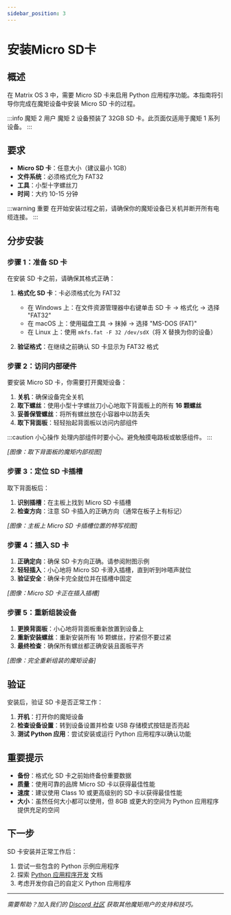 ```yaml
---
sidebar_position: 3
---
```


# 安装Micro SD卡

## 概述

在 Matrix OS 3 中，需要 Micro SD 卡来启用 Python 应用程序功能。本指南将引导你完成在魔矩设备中安装 Micro SD 卡的过程。

:::info 魔矩 2 用户
魔矩 2 设备预装了 32GB SD 卡。此页面仅适用于魔矩 1 系列设备。
:::

## 要求

- **Micro SD 卡**：任意大小（建议最小 1GB）
- **文件系统**：必须格式化为 FAT32
- **工具**：小型十字螺丝刀
- **时间**：大约 10-15 分钟

:::warning 重要
在开始安装过程之前，请确保你的魔矩设备已关机并断开所有电缆连接。
:::

## 分步安装

### 步骤 1：准备 SD 卡

在安装 SD 卡之前，请确保其格式正确：

1. **格式化 SD 卡**：卡必须格式化为 FAT32
   - 在 Windows 上：在文件资源管理器中右键单击 SD 卡 → 格式化 → 选择 "FAT32"
   - 在 macOS 上：使用磁盘工具 → 抹掉 → 选择 "MS-DOS (FAT)"
   - 在 Linux 上：使用 `mkfs.fat -F 32 /dev/sdX`（将 X 替换为你的设备）

2. **验证格式**：在继续之前确认 SD 卡显示为 FAT32 格式

### 步骤 2：访问内部硬件

要安装 Micro SD 卡，你需要打开魔矩设备：

1. **关机**：确保设备完全关机
2. **取下螺丝**：使用小型十字螺丝刀小心地取下背面板上的所有 **16 颗螺丝**
3. **妥善保管螺丝**：将所有螺丝放在小容器中以防丢失
4. **取下背面板**：轻轻抬起背面板以访问内部组件

:::caution 小心操作
处理内部组件时要小心。避免触摸电路板或敏感组件。
:::

<!-- Image placeholder: Device with back panel removed showing internal layout -->
*[图像：取下背面板的魔矩内部视图]*

### 步骤 3：定位 SD 卡插槽

取下背面板后：

1. **识别插槽**：在主板上找到 Micro SD 卡插槽
2. **检查方向**：注意 SD 卡插入的正确方向（通常在板子上有标记）

<!-- Image placeholder: Close-up of SD card slot location -->
*[图像：主板上 Micro SD 卡插槽位置的特写视图]*

### 步骤 4：插入 SD 卡

1. **正确定向**：确保 SD 卡方向正确。请参阅附图示例
2. **轻轻插入**：小心地将 Micro SD 卡滑入插槽，直到听到咔嗒声就位
3. **验证安全**：确保卡完全就位并在插槽中固定

<!-- Image placeholder: SD card being inserted into slot -->
*[图像：Micro SD 卡正在插入插槽]*

### 步骤 5：重新组装设备

1. **更换背面板**：小心地将背面板重新放置到设备上
2. **重新安装螺丝**：重新安装所有 16 颗螺丝，拧紧但不要过紧
3. **最终检查**：确保所有螺丝都正确安装且面板平齐

<!-- Image placeholder: Device reassembled -->
*[图像：完全重新组装的魔矩设备]*

## 验证

安装后，验证 SD 卡是否正常工作：

1. **开机**：打开你的魔矩设备
2. **检查设备设置**：转到设备设置并检查 USB 存储模式按钮是否亮起
3. **测试 Python 应用**：尝试安装或运行 Python 应用程序以确认功能


## 重要提示

- **备份**：格式化 SD 卡之前始终备份重要数据
- **质量**：使用可靠的品牌 Micro SD 卡以获得最佳性能
- **速度**：建议使用 Class 10 或更高级别的 SD 卡以获得最佳性能
- **大小**：虽然任何大小都可以使用，但 8GB 或更大的空间为 Python 应用程序提供充足的空间


## 下一步

SD 卡安装并正常工作后：

1. 尝试一些包含的 Python 示例应用程序
2. 探索 [Python 应用程序开发](../Developer/PythonApplication) 文档
3. 考虑开发你自己的自定义 Python 应用程序

---

*需要帮助？加入我们的 [Discord 社区](https://discord.gg/rRVCBHHPfw) 获取其他魔矩用户的支持和技巧。*